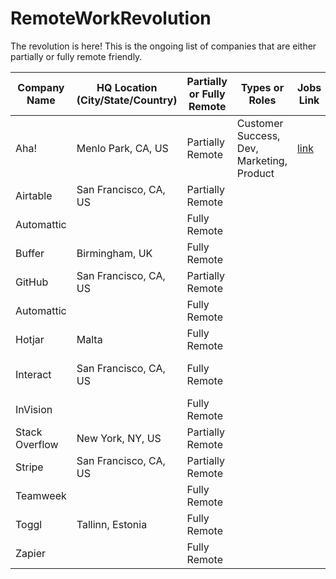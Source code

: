 # RemoteWorkRevolution

The revolution is here! This is the ongoing list of companies that are either partially or fully remote friendly.  

Company Name 	| HQ Location (City/State/Country) 	| Partially or Fully Remote | Types or Roles            | Jobs Link                   | Hiring Constraints					|  Last Updated 
------- 			| ------- 													|	 ------- 									| -------                 	| ------- 										| ------                      | -------
Aha! 					| Menlo Park, CA, US 								| Partially Remote					| Customer Success, Dev, Marketing, Product | [link](https://www.aha.io/company/careers/current-openings)	| 														| Mar 9, 2020 
Airtable 			| San Francisco, CA, US 						| Partially Remote					| 		           |      			| 														| Mar 9, 2020 
Automattic 		|  																	| Fully Remote							| 		           |     			| 														| Mar 9, 2020 
Buffer 				| Birmingham, UK 										| Fully Remote							| 			         |       		| 														| Mar 9, 2020 
GitHub 				| San Francisco, CA, US 						| Partially Remote					| 		           |     			| 														| Mar 9, 2020 
Automattic 		| 					 												| Fully Remote 							| 		           |     			| 														| Mar 9, 2020 
Hotjar 				| Malta 														| Fully Remote 							| 		           |     			| 														| Mar 9, 2020 
Interact			| San Francisco, CA, US 						| Fully Remote							| 			         |        		|US-based or contract global 	| Mar 9, 2020
InVision 			|  																	| Fully Remote							| 		           |     			| 														| Mar 9, 2020 
Stack Overflow | New York, NY, US 								| Partially Remote					| 			         |       		| 														| Mar 9, 2020
Stripe 				| San Francisco, CA, US 						| Partially Remote					| 		           |     			| 														| Mar 9, 2020 
Teamweek      |                                   | Fully Remote              |                |           |                             | Mar 9, 2020 
Toggl         | Tallinn, Estonia                  | Fully Remote              |                |           |                             | Mar 9, 2020 
Zapier        |                                   | Fully Remote              |                |           |                             | Mar 9, 2020 
